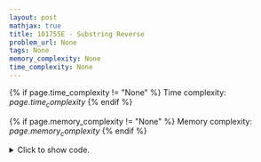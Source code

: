 ```yaml
---
layout: post
mathjax: true
title: 101755E - Substring Reverse
problem_url: None
tags: None
memory_complexity: None
time_complexity: None
---
```




{% if page.time_complexity != "None" %}
Time complexity: ${{ page.time_complexity }}$
{% endif %}

{% if page.memory_complexity != "None" %}
Memory complexity: ${{ page.memory_complexity }}$
{% endif %}

<details>
<summary>
<p style="display:inline">Click to show code.</p>
</summary>
```cpp
{% raw %}
using namespace std;
int main(void)
{
    int n, l = -1, r = -1;
    string s, t;
    cin >> s >> t;
    n = s.size();
    for (int i = 0; i < n; ++i)
    {
        if (s[i] != t[i])
        {
            l = i;
            break;
        }
    }
    for (int i = n - 1; i >= 0; --i)
    {
        if (s[i] != t[i])
        {
            r = i;
            break;
        }
    }
    if (l != -1 and r != -1)
    {
        for (int i = 0; i < r - l + 1; ++i)
        {
            if (s[l + i] != t[r - i])
            {
                cout << "NO" << endl;
                return 0;
            }
        }
    }
    cout << "YES" << endl;
    return 0;
}

{% endraw %}
```
</details>

